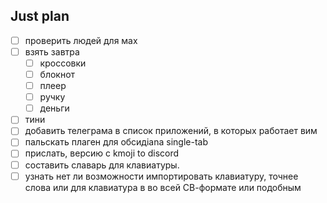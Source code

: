 ## Just plan
- [ ] проверить людей для мах
- [ ] взять завтра
	- [ ] кроссовки 
	- [ ] блокнот
	- [ ] плеер
	- [ ] ручку
	- [ ] деньги
- [ ] тини
- [ ] добавить телеграма в список приложений, в которых работает вим
- [ ] пальскать плаген для обсидiana single-tab
- [ ] прислать, версию с kmoji to discord
- [ ] составить славарь для клавиатуры.
- [ ] узнать нет ли возможности импортировать клавиатуру, точнее слова или для клавиатура в во всей СВ-формате или подобным
